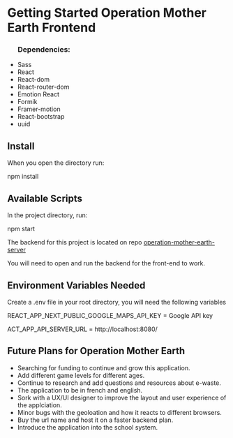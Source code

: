 # Getting Started Operation Mother Earth Frontend

<ul>
<h3>Dependencies:</h3>
<li>Sass</li>
<li>React</li>
<li>React-dom</li>
<li>React-router-dom</li>
<li>Emotion React</li>
<li>Formik</li>
<li>Framer-motion</li>
<li>React-bootstrap</li>
<li>uuid</li>
</ul>

## Install
When you open the directory run:
<p>npm install</p>

## Available Scripts
In the project directory, run:
<p>npm start</p>
<p>The backend for this project is located on repo <a href="https://github.com/revyrob/operation-mother-earth-server">operation-mother-earth-server</a><p>
<p>You will need to open and run the backend for the front-end to work.</p>

## Environment Variables Needed
<p>Create a .env file in your root directory, you will need the following variables</p>
<p>REACT_APP_NEXT_PUBLIC_GOOGLE_MAPS_API_KEY = Google API key</p>
<p>ACT_APP_API_SERVER_URL = http://localhost:8080/</p>

## Future Plans for Operation Mother Earth
<ul>
<li>Searching for funding to continue and grow
this application.</li>
<li>Add different game levels for different ages.
</li>
<li>Continue to research and add questions and resources about e-waste.
</li>
<li>The application to be in french and english.
</li>
<li>Sork with a UX/UI designer
to improve the layout and user experience of the applciation.</li>
<li>Minor bugs with the geoloation and how
it reacts to different browsers.</li>
<li>Buy the url name and host it on a faster backend plan.</li>
<li>Introduce the application into the school system.
</li>
</ul>


